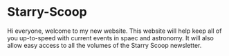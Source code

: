 # Starry-Scoop

Hi everyone, welcome to my new website. This website will help keep all of you up-to-speed with current events in spaec and astronomy. It will also allow easy access to all the 
volumes of the Starry Scoop newsletter.
